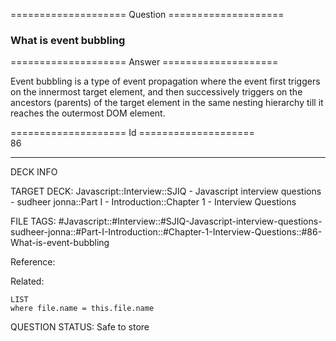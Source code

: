 ==================== Question ====================  

### What is event bubbling  

==================== Answer ====================  

Event bubbling is a type of event propagation where the event first triggers on the innermost target element, and then successively triggers on the ancestors (parents) of the target element in the same nesting hierarchy till it reaches the outermost DOM element.

==================== Id ====================  
86

---

DECK INFO

TARGET DECK: Javascript::Interview::SJIQ - Javascript interview questions - sudheer jonna::Part I - Introduction::Chapter 1 - Interview Questions

FILE TAGS: #Javascript::#Interview::#SJIQ-Javascript-interview-questions-sudheer-jonna::#Part-I-Introduction::#Chapter-1-Interview-Questions::#86-What-is-event-bubbling

Reference:

Related:

```dataview
LIST
where file.name = this.file.name
```

QUESTION STATUS: Safe to store
